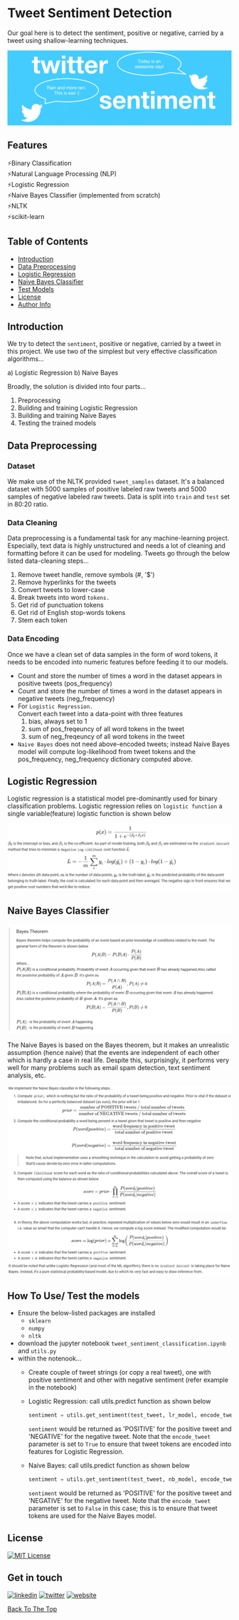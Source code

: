 # Tweet Sentiment Detection
Our goal here is to detect the sentiment, positive or negative, carried by a tweet using shallow-learning techniques. 

![](images/tweet_sentiment_title.png)

## Features
⚡Binary Classification  
⚡Natural Language Processing (NLP)  
⚡Logistic Regression  
⚡Naive Bayes Classifier (implemented from scratch)  
⚡NLTK  
⚡scikit-learn


## Table of Contents
- [Introduction](#introduction) 
- [Data Preprocessing](#data-preprocessing)
- [Logistic Regression](#logistic-regression)
- [Naive Bayes Classifier](#naive-bayes-classifier)
- [Test Models](#test-models)
- [License](#license)
- [Author Info](#author-info)

## Introduction

We try to detect the `sentiment`, positive or negative, carried by a tweet in this project. We use two of the simplest but very effective classification algorithms... 

a) Logistic Regression 
b) Naive Bayes 

Broadly, the solution is divided into four parts…
1) Preprocessing
2) Building and training Logistic Regression
3) Building and training Naive Bayes 
4) Testing the trained models

## Data Preprocessing

### Dataset
We make use of the NLTK provided `tweet_samples` dataset. It's a balanced dataset with 5000 samples of positive labeled raw tweets and 5000 samples of negative labeled raw tweets. Data is split into `train` and `test` set in 80:20 ratio.

### Data Cleaning
Data preprocessing is a fundamental task for any machine-learning project. Especially, text data is highly unstructured and needs a lot of cleaning and formatting before it can be used for modeling. 
Tweets go through the below listed data-cleaning steps...  
  1) Remove tweet handle, remove symbols (#, '$')
  2) Remove hyperlinks for the tweets
  4) Convert tweets to lower-case
  5) Break tweets into word `tokens.`
  5) Get rid of punctuation tokens
  6) Get rid of English stop-words tokens
  7) Stem each token
  
### Data Encoding
Once we have a clean set of data samples in the form of word tokens, it needs to be encoded into numeric features before feeding it to our models.

* Count and store the number of times a word in the dataset appears in positive tweets (pos_frequency)  
* Count and store the number of times a word in the dataset appears in negative tweets (neg_frequency)
* For `Logistic Regression.`  
Convert each tweet into a data-point with three features  
     1) bias, always set to 1
     2) sum of pos_freqeuncy of all word tokens in the tweet
     3) sum of neg_freqeuncy of all word tokens in the tweet
* `Naive Bayes` does not need above-encoded tweets; instead Naive Bayes model will compute log-likelihood from tweet tokens and the pos_frequency, neg_frequency dictionary computed above.

## Logistic Regression
Logistic regression is a statistical model pre-dominantly used for binary classification problems. Logistic regression relies on `logistic function` a single variable(feature) logistic function is shown below

![](images/tweet_lr_pic1.png)

## Naive Bayes Classifier

![](images/tweet_nb_pic1.png)

The Naive Bayes is based on the Bayes theorem, but it makes an unrealistic assumption (hence naive) that the events are independent of each other which is hardly a case in real life. Despite this, surprisingly, it performs very well for many problems such as email spam detection, text sentiment analysis, etc.

![](images/tweet_nb_pic2.png)


![](images/tweet_nb_pic3.png)


## How To Use/ Test the models
*  Ensure the below-listed packages are installed
    - `sklearn`
    - `numpy`
    - `nltk`
* download the jupyter notebook `tweet_sentiment_classification.ipynb` and `utils.py`
* within the notenook...
  * Create couple of tweet strings (or copy a real tweet), one with positive sentiment and other with negative sentiment (refer example in the notebook)
  * Logistic Regression: call utils.predict function as shown below
    ```python
    sentiment = utils.get_sentiment(test_tweet, lr_model, encode_tweet=True)
    ```
  
    `sentiment` would be returned as 'POSITIVE' for the positive tweet and 'NEGATIVE' for the negative tweet. Note that the `encode_tweet` parameter is set to `True` to ensure that tweet tokens are encoded into features for Logistic Regression.
  * Naive Bayes: call utils.predict function as shown below
    ```python
    sentiment = utils.get_sentiment(test_tweet, nb_model, encode_tweet=False)
    ```
  
    `sentiment` would be returned as 'POSITIVE' for the positive tweet and 'NEGATIVE' for the negative tweet. Note that the `encode_tweet` parameter is set to `False` in this case; this is to ensure that tweet tokens are used for the Naive Bayes model.

## License
[![MIT License](https://img.shields.io/badge/License-MIT-green.svg)](https://choosealicense.com/licenses/mit/)

## Get in touch
[![linkedin](https://img.shields.io/badge/linkedin-0A66C2?style=for-the-badge&logo=linkedin&logoColor=white)](https://www.linkedin.com/sssingh)
[![twitter](https://img.shields.io/badge/twitter-1DA1F2?style=for-the-badge&logo=twitter&logoColor=white)](https://twitter.com/_sssingh)
[![website](https://img.shields.io/badge/website-000?style=for-the-badge&logo=ko-fi&logoColor=white)](https://datamatrix-ml.com/)

[Back To The Top](#Tweet-Sentiment-Detection)
